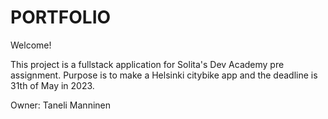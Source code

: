 # PORTFOLIO
Welcome! 

This project is a fullstack application for Solita's Dev Academy pre assignment. Purpose is to make a Helsinki citybike app and the deadline is 31th of May in 2023.

Owner: Taneli Manninen
